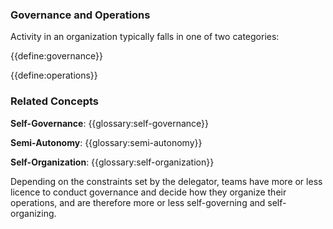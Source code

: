 ### Governance and Operations

Activity in an organization typically falls in one of two categories: 

{{define:governance}}

{{define:operations}}

### Related Concepts

**Self-Governance**: {{glossary:self-governance}}

**Semi-Autonomy**: {{glossary:semi-autonomy}}

**Self-Organization**: {{glossary:self-organization}}

Depending on the constraints set by the delegator, teams have more or less licence to conduct governance and decide how they organize their operations, and are therefore more or less self-governing and self-organizing.
